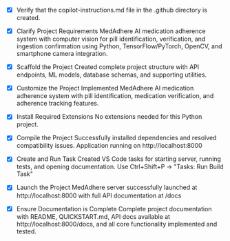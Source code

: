 <!-- Use this file to provide workspace-specific custom instructions to Copilot. For more details, visit https://code.visualstudio.com/docs/copilot/copilot-customization#_use-a-githubcopilotinstructionsmd-file -->
- [x] Verify that the copilot-instructions.md file in the .github directory is created.

- [x] Clarify Project Requirements
	MedAdhere AI medication adherence system with computer vision for pill identification, verification, and ingestion confirmation using Python, TensorFlow/PyTorch, OpenCV, and smartphone camera integration.

- [x] Scaffold the Project
	Created complete project structure with API endpoints, ML models, database schemas, and supporting utilities.

- [x] Customize the Project
	Implemented MedAdhere AI medication adherence system with pill identification, medication verification, and adherence tracking features.

- [x] Install Required Extensions
	No extensions needed for this Python project.

- [x] Compile the Project
	Successfully installed dependencies and resolved compatibility issues. Application running on http://localhost:8000

- [x] Create and Run Task
	Created VS Code tasks for starting server, running tests, and opening documentation. Use Ctrl+Shift+P → "Tasks: Run Build Task"

- [x] Launch the Project
	MedAdhere server successfully launched at http://localhost:8000 with full API documentation at /docs

- [x] Ensure Documentation is Complete
	Complete project documentation with README, QUICKSTART.md, API docs available at http://localhost:8000/docs, and all core functionality implemented and tested.